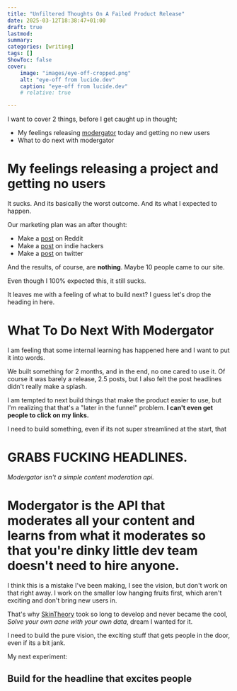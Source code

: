 ```yaml
---
title: "Unfiltered Thoughts On A Failed Product Release"
date: 2025-03-12T18:38:47+01:00
draft: true
lastmod:
summary: 
categories: [writing]
tags: []
ShowToc: false
cover:
    image: "images/eye-off-cropped.png"
    alt: "eye-off from lucide.dev"
    caption: "eye-off from lucide.dev"
    # relative: true

---
```


I want to cover 2 things, before I get caught up in thought;
- My feelings releasing [modergator](https://modergator.com) today and getting no new users
- What to do next with modergator


# My feelings releasing a project and getting no users
It sucks. And its basically the worst outcome. And its what I expected to happen.

Our marketing plan was an after thought:
- Make a [post](https://www.reddit.com/r/SideProject/comments/1j9fpmh/modergator_an_api_for_small_dev_teams_to_moderate/) on Reddit
- Make a [post](https://www.indiehackers.com/post/modergator-an-api-for-small-dev-teams-to-moderate-their-communities-5baff508f1) on indie hackers
- Make a [post](https://x.com/modergator/status/1899826734205116828) on twitter

And the results, of course, are **nothing**. Maybe 10 people came to our site.

Even though I 100% expected this, it still sucks.

It leaves me with a feeling of what to build next? I guess let's drop the heading in here.

# What To Do Next With Modergator

I am feeling that some internal learning has happened here and I want to put it into words.

We built something for 2 months, and in the end, no one cared to use it. Of course it was barely a release, 2.5 posts, but I also felt the post headlines didn't really make a splash.

I am tempted to next build things that make the product easier to use, but I'm realizing that that's a "later in the funnel" problem. **I can't even get people to click on my links.**

I need to build something, even if its not super streamlined at the start, that 
# GRABS FUCKING HEADLINES.

_Modergator isn't a simple content moderation api._

# Modergator is the API that moderates all your content and learns from what it moderates so that you're dinky little dev team doesn't need to hire anyone.

I think this is a mistake I've been making, I see the vision, but don't work on that right away. I work on the smaller low hanging fruits first, which aren't exciting and don't bring new users in. 

That's why [SkinTheory](https://skintheory.app) took so long to develop and never became the cool, _Solve your own acne with your own data_, dream I wanted for it. 

I need to build the pure vision, the exciting stuff that gets people in the door, even if its a bit jank.

My next experiment:
##  Build for the headline that excites people